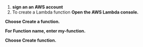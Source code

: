 1. __sign an an AWS account__
2. To create a Lambda function
__Open the AWS Lambda console.__

__Choose Create a function.__

__For Function name, enter my-function.__

__Choose Create function.__
